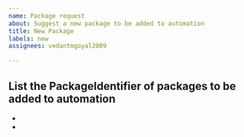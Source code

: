 ```yaml
---
name: Package request
about: Suggest a new package to be added to automation
title: New Package
labels: new
assignees: vedantmgoyal2009

---
```


**List the PackageIdentifier of packages to be added to automation**
- 
- 
-
